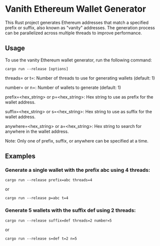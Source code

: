 # Vanith Ethereum Wallet Generator

This Rust project generates Ethereum addresses that match a specified prefix or suffix, also known as "vanity" addresses. The generation process can be parallelized across multiple threads to improve performance.

## Usage
To use the vanity Ethereum wallet generator, run the following command:

~~~shell
cargo run --release [options]
~~~

threads=<num> or t=<num>: Number of threads to use for generating wallets (default: 1)

number=<num> or n=<num>: Number of wallets to generate (default: 1)

prefix=<hex_string> or p=<hex_string>: Hex string to use as prefix for the wallet address.

suffix=<hex_string> or s=<hex_string>: Hex string to use as suffix for the wallet address.

anywhere=<hex_string> or a=<hex_string>: Hex string to search for anywhere in the wallet address.

Note: Only one of prefix, suffix, or anywhere can be specified at a time.

## Examples
### Generate a single wallet with the prefix abc using 4 threads:

~~~shell
cargo run --release prefix=abc threads=4
~~~

or

~~~shell
cargo run --release p=abc t=4
~~~

### Generate 5 wallets with the suffix def using 2 threads:

~~~shell
cargo run --release suffix=def threads=2 number=5
~~~

or

~~~shell
cargo run --release s=def t=2 n=5
~~~
